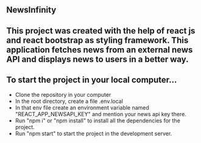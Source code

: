 ## NewsInfinity

## This project was created with the help of react js and react bootstrap as styling framework. This application fetches news from an external news API and displays news to users in a better way.

## To start the project in your local computer...

- Clone the repository in your computer
- In the root directory, create a file .env.local
- In that env file create an environment variable named "REACT_APP_NEWSAPI_KEY" and mention your news api key there.
- Run "npm i" or "npm install" to install all the dependencies for the project.
- Run "npm start" to start the project in the development server.
